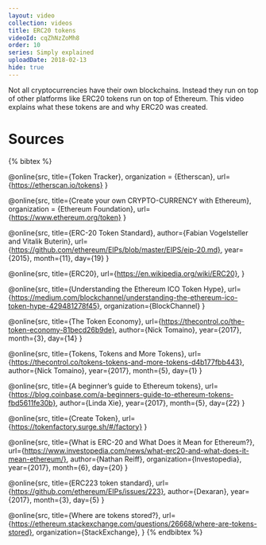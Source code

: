 ```yaml
---
layout: video
collection: videos
title: ERC20 tokens
videoId: cqZhNzZoMh8
order: 10
series: Simply explained
uploadDate: 2018-02-13
hide: true
---
```


Not all cryptocurrencies have their own blockchains. Instead they run on top of other platforms like ERC20 tokens run on top of Ethereum. This video explains what these tokens are and why ERC20 was created.

# Sources
{% bibtex %}

@online{src,
    title={Token Tracker},
    organization = {Etherscan},
    url={https://etherscan.io/tokens}
}

@online{src,
    title={Create your own CRYPTO-CURRENCY with Ethereum},
    organization = {Ethereum Foundation},
    url={https://www.ethereum.org/token}
}

@online{src,
    title={ERC-20 Token Standard},
    author={Fabian Vogelsteller and Vitalik Buterin},
    url={https://github.com/ethereum/EIPs/blob/master/EIPS/eip-20.md},
    year={2015},
    month={11},
    day={19}
}

@online{src,
    title={ERC20},
    url={https://en.wikipedia.org/wiki/ERC20},
}

@online{src,
    title={Understanding the Ethereum ICO Token Hype},
    url={https://medium.com/blockchannel/understanding-the-ethereum-ico-token-hype-429481278f45},
    organization={BlockChannel}
}

@online{src,
    title={The Token Economy},
    url={https://thecontrol.co/the-token-economy-81becd26b9de},
    author={Nick Tomaino},
    year={2017},
    month={3},
    day={14}
}

@online{src,
    title={Tokens, Tokens and More Tokens},
    url={https://thecontrol.co/tokens-tokens-and-more-tokens-d4b177fbb443},
    author={Nick Tomaino},
    year={2017},
    month={5},
    day={1}
}

@online{src,
    title={A beginner’s guide to Ethereum tokens},
    url={https://blog.coinbase.com/a-beginners-guide-to-ethereum-tokens-fbd5611fe30b},
    author={Linda Xie},
    year={2017},
    month={5},
    day={22}
}

@online{src,
    title={Create Token},
    url={https://tokenfactory.surge.sh/#/factory}
}

@online{src,
    title={What is ERC-20 and What Does it Mean for Ethereum?},
    url={https://www.investopedia.com/news/what-erc20-and-what-does-it-mean-ethereum/},
    author={Nathan Reiff},
    organization={Investopedia},
    year={2017},
    month={6},
    day={20}
}

@online{src,
    title={ERC223 token standard},
    url={https://github.com/ethereum/EIPs/issues/223},
    author={Dexaran},
    year={2017},
    month={3},
    day={5}
}

@online{src,
    title={Where are tokens stored?},
    url={https://ethereum.stackexchange.com/questions/26668/where-are-tokens-stored},
    organization={StackExchange},
}
{% endbibtex %}